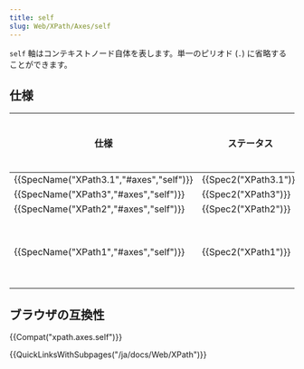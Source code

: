 ```yaml
---
title: self
slug: Web/XPath/Axes/self
---
```


`self` 軸はコンテキストノード自体を表します。単一のピリオド (`.`) に省略することができます。

## 仕様

| 仕様                                                 | ステータス                   | コメント   |
| ---------------------------------------------------- | ---------------------------- | ---------- |
| {{SpecName("XPath3.1","#axes","self")}} | {{Spec2("XPath3.1")}} |            |
| {{SpecName("XPath3","#axes","self")}}     | {{Spec2("XPath3")}}     |            |
| {{SpecName("XPath2","#axes","self")}}     | {{Spec2("XPath2")}}     |            |
| {{SpecName("XPath1","#axes","self")}}     | {{Spec2("XPath1")}}     | 初期の定義 |

## ブラウザの互換性

{{Compat("xpath.axes.self")}}

{{QuickLinksWithSubpages("/ja/docs/Web/XPath")}}
